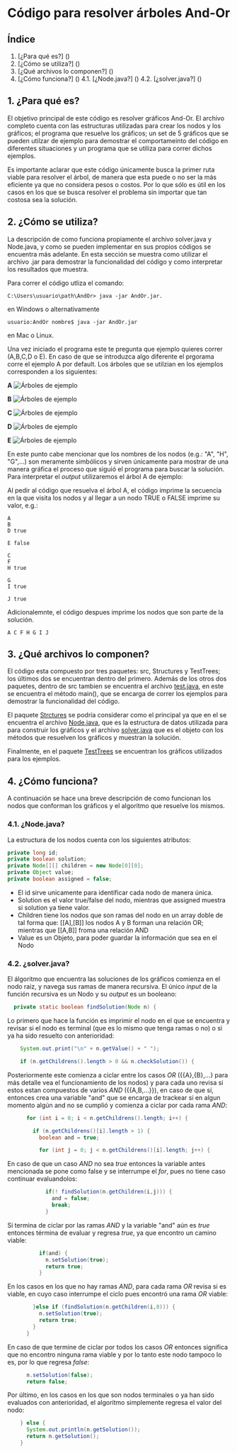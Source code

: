 # Código para resolver árboles And-Or

## Índice

1. [¿Para qué es?] ()
2. [¿Cómo se utiliza?] ()
3. [¿Qué archivos lo componen?] ()
4. [¿Cómo funciona?] ()
4.1. [¿Node.java?] ()
4.2. [¿solver.java?] ()

## 1. ¿Para qué es?

El objetivo principal de este código es resolver gráficos And-Or. El archivo completo cuenta con las estructuras utilizadas para crear los nodos y los gráficos; el programa que resuelve los gráficos; un set de 5 gráficos que se pueden utilzar de ejemplo para demostrar el comportameinto del código en diferentes situaciones y un programa que se utiliza para correr dichos ejemplos.

Es importante aclarar que este código únicamente busca la primer ruta viable para resolver el árbol, de manera que esta puede o no ser la más eficiente ya que no considera pesos o costos. Por lo que sólo es útil en los casos en los que se busca resolver el problema sin importar que tan costosa sea la solución.

## 2. ¿Cómo se utiliza?

La descripción de como funciona propiamente el archivo solver.java y Node.java, y como se pueden implementar en sus propios códigos se encuentra más adelante. En esta sección se muestra como utilizar el archivo .jar para demostrar la funcionalidad del código y como interpretar los resultados que muestra.

Para correr el código utliza el comando:

```console
C:\Users\usuario\path\AndOr> java -jar AndOr.jar.
```

en Windows o alternativamente

```console
usuario:AndOr nombre$ java -jar AndOr.jar
```

en Mac o Linux.

Una vez iniciado el programa este te pregunta que ejemplo quieres correr (A,B,C,D o E). En caso de que se introduzca algo diferente el prgorama corre el ejemplo A por default. Los árboles que se utilzian en los ejemplos corresponden a los siguientes:

**A**
![Árboles de ejemplo](./img/a.png)

**B**
![Árboles de ejemplo](./img/b.png)

**C**
![Árboles de ejemplo](./img/c.png)

**D**
![Árboles de ejemplo](./img/d.png)

**E**
![Árboles de ejemplo](./img/e.png)

En este punto cabe mencionar que los nombres de los nodos (e.g.: "A", "H", "G",...) son meramente simbólicos y sirven únicamente para mostrar de una manera gráfica el proceso que siguió el programa para buscar la solución. Para interpretar el *output* utilizaremos el árbol A de ejemplo:

Al pedir al código que resuelva el árbol A, el código imprime la secuencia en la que visita los nodos y al llegar a un nodo TRUE o FALSE imprime su valor, e.g.:

```
A
B
D true

E false

C
F
H true

G
I true

J true
```

Adicionalemnte, el código despues imprime los nodos que son parte de la solución.

```
A C F H G I J
```

## 3. ¿Qué archivos lo componen?

El código esta compuesto por tres paquetes: src, Structures y TestTrees; los últimos dos se encuentran dentro del primero. Además de los otros dos paquetes, dentro de src tambien se encuentra el archivo [test.java](./src/test.java), en este se encuentra el método main(), que se encarga de correr los ejemplos para demostrar la funcionalidad del código.

El paquete [Strctures](./src/Strctures) se podría considerar como el principal ya que en el se encuentra el archivo [Node.java](./src/Strctures/Node.java), que es la estructura de datos utilizada para para construir los gráficos y el archivo [solver.java](./src/Strctures/solver.java) que es el objeto con los métodos que resuelven los gráficos y muestran la solución.

Finalmente, en el paquete [TestTrees](./src/TestTrees) se encuentran los gráficos utilizados para los ejemplos.

## 4. ¿Cómo funciona?

A continuación se hace una breve descripción de como funcionan los nodos que conforman los gráficos y el algoritmo que resuelve los mismos.

### 4.1. ¿Node.java?

La estructura de los nodos cuenta con los siguientes atributos:

```java
private long id;
private boolean solution;
private Node[][] children = new Node[0][0];
private Object value;
private boolean assigned = false;
```

 * El id sirve unicamente para identificar cada nodo de manera única.
 * Solution es el valor true/false del nodo, mientras que assigned muestra si solution ya tiene valor.
 * Children tiene los nodos que son ramas del nodo en un array doble de tal forma que: [[A],[B]] los nodos A y B forman una relación OR; mientras que [[A,B]] froma una relación AND
 * Value es un Objeto, para poder guardar la información que sea en el Nodo

### 4.2. ¿solver.java?

El álgoritmo que encuentra las soluciones de los gráficos comienza en el nodo raiz, y navega sus ramas de manera recursiva. El único *input* de la función recursiva es un Nodo y su *output* es un booleano:

```java
  private static boolean findSolution(Node n) {
```

Lo primero que hace la función es imprimir el nodo en el que se encuentra y revisar si el nodo es terminal (que es lo mismo que tenga ramas o no) o si ya ha sido resuelto con anterioridad:

```java
    System.out.print("\n" + n.getValue() + " ");

    if (n.getChildrens().length > 0 && n.checkSolution()) {
```

Posteriormente este comienza a ciclar entre los casos *OR* ({{A},{B},...} para más detalle vea el funcionamiento de los nodos) y para cada uno revisa si estos estan compuestos de varios *AND* ({{A,B,...}}), en caso de que sí, entonces crea una variable "and" que se encarga de trackear si en algun momento algún and no se cumplió y comienza a ciclar por cada rama *AND*:

```java
      for (int i = 0; i < n.getChildrens().length; i++) {

        if (n.getChildrens()[i].length > 1) {
          boolean and = true;

          for (int j = 0; j < n.getChildrens()[i].length; j++) {
```

En caso de que un caso *AND* no sea *true* entonces la variable antes mencionada se pone como false y se interrumpe el *for*, pues no tiene caso continuar evaluandolos:

```java
            if(! findSolution(n.getChildren(i,j))) {
              and = false;
              break;
            }
```

Si termina de ciclar por las ramas *AND* y la variable "and" aún es *true* entonces términa de evaluar y regresa *true*, ya que encontro un camino viable:

```java
          if(and) {
            n.setSolution(true);
            return true;
          }
```

En los casos en los que no hay ramas *AND*, para cada rama *OR* revisa si es viable, en cuyo caso interrumpe el ciclo pues encontró una rama *OR* viable: 

```java
        }else if (findSolution(n.getChildren(i,0))) {
          n.setSolution(true);
          return true;
        }
      }
```

En caso de que termine de ciclar por todos los casos *OR* entonces significa que no encontro ninguna rama viable y por lo tanto este nodo tampoco lo es, por lo que regresa *false*:

```java
      n.setSolution(false);
      return false;
```

Por último, en los casos en los que son nodos terminales o ya han sido evaluados con anterioridad, el algoritmo simplemente regresa el valor del nodo:

```java
    } else {
      System.out.println(n.getSolution());
      return n.getSolution();
    }
```
